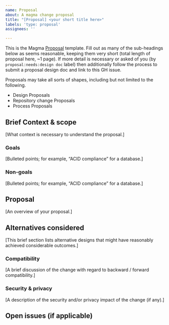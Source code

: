 ```yaml
---
name: Proposal
about: A magma change proposal
title: "[Proposal] <your short title here>"
labels: 'type: proposal'
assignees: ''

---
```


This is the Magma [Proposal](https://github.com/magma/magma/blob/master/docs/readmes/proposals/p014_proposal_process.md) template. Fill out as many of the sub-headings below as seems reasonable, keeping them very short (total length of proposal here, ~1 page).  If more detail is necessary or asked of you (by `proposal:needs:design doc` label) then additionally follow the process to submit a proposal design doc and link to this GH issue.

Proposals may take all sorts of shapes, including but not limited to the following.

- Design Proposals
- Repository change Proposals
- Process Proposals

## Brief Context & scope

[What context is necessary to understand the proposal.]

### Goals

[Bulleted points; for example, “ACID compliance” for a database.]

### Non-goals

[Bulleted points; for example, “ACID compliance” for a database.]

## Proposal

[An overview of your proposal.]

## Alternatives considered

[This brief section lists alternative designs that might have reasonably achieved 
considerable outcomes.]

### Compatibility

[A brief discussion of the change with regard to backward / forward compatibility.]


### Security & privacy

[A description of the security and/or privacy impact of the change (if any).]

## Open issues (if applicable)
